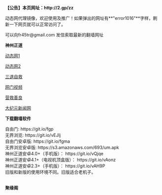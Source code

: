 <p><strong>【公告】本页网址：http://2.gp/zz</strong></p>
<p>动态网代理镜像，欢迎使用及推广！如果弹出的网址有**"error1016"**字样，刷新一下网页就可以正常访问了。</p>
<p>可以向fr45tr@gmail.com 发信索取最新的翻墙网址</p>
<p><strong>神州正道</strong></p>
<p><a href="http://fzpqgktpha.vdeulez.ga/1/" rel="nofollow">动态网1</a></p>
<p><a href="http://61.228.213.58/1/" rel="nofollow">动态网2</a></p>
<p><a href="http://t.cn/RJoGGsi" rel="nofollow">三退自救</a></p>
<p><a href="http://t.cn/RmDARSB" rel="nofollow">网门视频</a></p>
<p><a href="http://fzpqgktpha.vdeulez.ga/916415/" rel="nofollow">营救善良</a></p>
<p><a href="http://36.233.42.56/2/" rel="nofollow">大纪元新闻网</a></p>
<p><strong>下载翻墙软件</strong></p>
自由门: https://git.io/fgp<br>
无界浏览: https://git.io/vEJlj<br>
自由门安卓版: https://git.io/fgma<br>
无界浏览安卓版: https://s3.amazonaws.com/693/um.apk<br>
神州正道安卓4.0+（手机版）： https://git.io/vQjqe<br>
神州正道安卓4.1+（电视机顶盒版）： https://git.io/vAonz<br>
神州正道安卓2.3+（手机版）： https://git.io/vAH9P<br>
旧版和新版的使用环境不同。旧版适合老机子。<br>
<br>
<p><strong>聚缘阁</strong></p>
